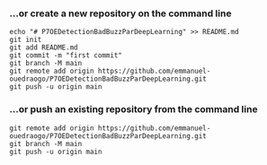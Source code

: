 ### …or create a new repository on the command line

```
echo "# P7OEDetectionBadBuzzParDeepLearning" >> README.md
git init
git add README.md
git commit -m "first commit"
git branch -M main
git remote add origin https://github.com/emmanuel-ouedraogo/P7OEDetectionBadBuzzParDeepLearning.git
git push -u origin main
```

### …or push an existing repository from the command line

```
git remote add origin https://github.com/emmanuel-ouedraogo/P7OEDetectionBadBuzzParDeepLearning.git
git branch -M main
git push -u origin main
```
